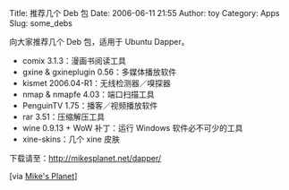 Title: 推荐几个 Deb 包
Date: 2006-06-11 21:55
Author: toy
Category: Apps
Slug: some_debs

向大家推荐几个 Deb 包，适用于 Ubuntu Dapper。

-   comix 3.1.3：漫画书阅读工具
-   gxine & gxineplugin 0.56：多媒体播放软件
-   kismet 2006.04-R1：无线检测器／嗅探器
-   nmap & nmapfe 4.03：端口扫描工具
-   PenguinTV 1.75：播客／视频播放软件
-   rar 3.51：压缩解压工具
-   wine 0.9.13 + WoW 补丁：运行 Windows 软件必不可少的工具
-   xine-skins：几个 xine 皮肤

下载请至：<http://mikesplanet.net/dapper/>

[via [Mike's Planet](http://www.mikesplanet.net/?p=27)]
